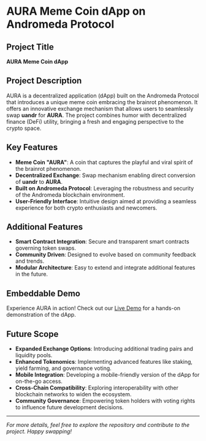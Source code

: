 # AURA Meme Coin dApp on Andromeda Protocol

## Project Title
**AURA Meme Coin dApp**

## Project Description
AURA is a decentralized application (dApp) built on the Andromeda Protocol that introduces a unique meme coin embracing the brainrot phenomenon. It offers an innovative exchange mechanism that allows users to seamlessly swap **uandr** for **AURA**. The project combines humor with decentralized finance (DeFi) utility, bringing a fresh and engaging perspective to the crypto space.

## Key Features
- **Meme Coin "AURA"**: A coin that captures the playful and viral spirit of the brainrot phenomenon.
- **Decentralized Exchange**: Swap mechanism enabling direct conversion of **uandr** to **AURA**.
- **Built on Andromeda Protocol**: Leveraging the robustness and security of the Andromeda blockchain environment.
- **User-Friendly Interface**: Intuitive design aimed at providing a seamless experience for both crypto enthusiasts and newcomers.

## Additional Features
- **Smart Contract Integration**: Secure and transparent smart contracts governing token swaps.
- **Community Driven**: Designed to evolve based on community feedback and trends.
- **Modular Architecture**: Easy to extend and integrate additional features in the future.

## Embeddable Demo
Experience AURA in action! Check out our [Live Demo](#) for a hands-on demonstration of the dApp.

## Future Scope
- **Expanded Exchange Options**: Introducing additional trading pairs and liquidity pools.
- **Enhanced Tokenomics**: Implementing advanced features like staking, yield farming, and governance voting.
- **Mobile Integration**: Developing a mobile-friendly version of the dApp for on-the-go access.
- **Cross-Chain Compatibility**: Exploring interoperability with other blockchain networks to widen the ecosystem.
- **Community Governance**: Empowering token holders with voting rights to influence future development decisions.

---

*For more details, feel free to explore the repository and contribute to the project. Happy swapping!*

